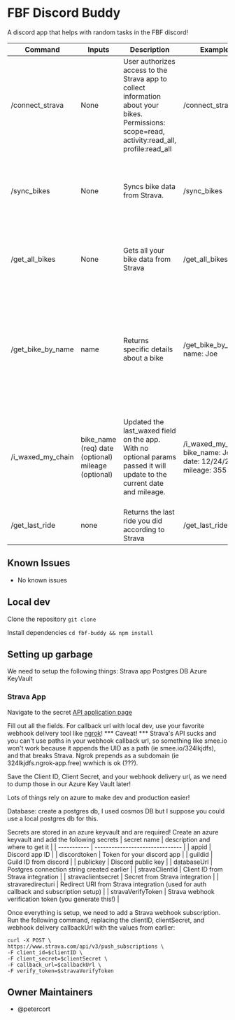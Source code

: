<!--
  This README is autogenerated. Do not make modifications directly to this file.
  Changes should be made to the readme-template.yml file and the generate-readme.js script.
  -->

  # FBF Discord Buddy

  A discord app that helps with random tasks in the FBF discord!

  | Command | Inputs | Description | Example | Output |
| ------- | ------ | ----------- | ------- | ------ |
| /connect_strava | None | User authorizes access to the Strava app to collect information about your bikes. Permissions: scope=read, activity:read_all, profile:read_all | /connect_strava | A link to connect to Strava |
| /sync_bikes | None | Syncs bike data from Strava. | /sync_bikes | Returns bike data in the format Name (Brand, Model, Mileage) |
| /get_all_bikes | None | Gets all your bike data from Strava | /get_all_bikes | Returns bike data in the format Name (Brand, Model) | 
| /get_bike_by_name | name | Returns specific details about a bike | /get_bike_by_name name: Joe | Returns more bike data in the format name, brand, model, current mileage, and last waxed (date + mileage) | 
| /i_waxed_my_chain | bike_name (req) date (optional) mileage (optional) | Updated the last_waxed field on the app. With no optional params passed it will update to the current date and mileage. | /i_waxed_my_chain bike_name: Joe date: 12/24/2024 mileage: 355 | If successful, returns the date and mileage in the system for a last wax, otherwise returns an error. | 
| /get_last_ride | none | Returns the last ride you did according to Strava | /get_last_ride | Returns info on the last ride you did. |

  ## Known Issues
  - No known issues

  ## Local dev

  Clone the repository 
  `git clone ` 

  Install dependencies
  `cd fbf-buddy && npm install` 

  ## Setting up garbage
  We need to setup the following things: 
  Strava app 
  Postgres DB
  Azure KeyVault

  ### Strava App 
  
  Navigate to the secret [API application page](https://www.strava.com/settings/api)

  Fill out all the fields. For callback url with local dev, use your favorite webhook delivery tool like [ngrok](https://ngrok.com/)!
  *** Caveat! *** Strava's API sucks and you can't use paths in your webhook callback url, so something like smee.io won't work because it appends the UID as a path (ie smee.io/324lkjdfs), and that breaks Strava. Ngrok prepends as a subdomain (ie 324lkjdfs.ngrok-app.free) wwhich is ok (???). 

  Save the Client ID, Client Secret, and your webhook delivery url, as we need to dump those in our Azure Key Vault later!

  Lots of things rely on azure to make dev and production easier! 

  Database: create a postgres db, I used cosmos DB but I suppose you could use a local postgres db for this. 

  Secrets are stored in an azure keyvault and are required! Create an azure keyvault and add the following secrets
  | secret name | description and where to get it | 
  | ----------- | ------------------------------- | 
  | appid | Discord app ID | 
  | discordtoken | Token for your discord app | 
  | guildid | Guild ID from discord | 
  | publickey | Discord public key | 
  | databaseUrl | Postgres connection string created earlier | 
  | stravaClientId | Client ID from Strava integration | 
  | stravaclientsecret | Secret from Strava integration | 
  | stravaredirecturi | Redirect URI from Strava integration (used for auth callback and subscription setup) | 
  | stravaVerifyToken | Strava webhook verification token (you generate this!) | 


  Once everything is setup, we need to add a Strava webhook subscription. Run the following command, replacing the clientID, clientSecret, and webhook delivery callbackUrl with the values from earlier: 
  ```
  curl -X POST \
  https://www.strava.com/api/v3/push_subscriptions \
  -F client_id=$clientID \
  -F client_secret=$clientSecret \
  -F callback_url=$callbackUrl \
  -F verify_token=$stravaVerifyToken
  ```

  

  ## Owner Maintainers
  - @petercort


  
